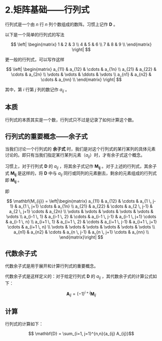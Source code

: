 # 2.矩阵基础——行列式

行列式是一个由 $n$ 行 $n$ 列个数组成的数阵。习惯上记作 $\mathbf{D}$ 。  

以下是一个简单的行列式的写法  

$$
\left|
    \begin{matrix}
        1 & 2 & 3 \\
        4 & 5 & 6 \\
        7 & 8 & 9 \\
    \end{matrix}
\right|
$$
  
更一般的行列式，可以写作这样  

$$
\left|
    \begin{matrix}
        a_{11} & a_{12} & \cdots & a_{1n} \\
        a_{21} & a_{22} & \cdots & a_{2n} \\
        \vdots & \vdots & \ddots & \vdots \\
        a_{n1} & a_{n2} & \cdots & a_{nn} \\
    \end{matrix}
\right|
$$
  
其中，第 $i$ 行第 $j$ 列的数记作 $a_{ij}$ 。  

## 本质

行列式的本质其实是一个数，行列式只不过是记录了如何计算这个数。  

## 行列式的重要概念——余子式

当我们讨论一个行列式的 **余子式** 时，我们是对这个行列式的某行某列的具体元素讨论的。即只有当我们指定某行某列元素（$a_{ij}$）时，才有余子式这个概念。  

习惯上，对于行列式 $\mathbf{D}$ 的 $a_{ij}$ ，将其余子式记作 $\mathbf{M_{ij}}$ 。对于上述的行列式，其余子式 $\mathbf{M_{ij}}$ 是这样的，将 $\mathbf{D}$ 中与 $a_{ij}$ 同行或同列的元素删去，剩余的元素组成的行列式即 $\mathbf{M_{ij}}$ 。  

即  

$$ \mathbf{M_{ij}} = \left|\begin{matrix}
    a_{11} & a_{12} & \cdots & a_{1 \, j-1} & a_{1 \, j+1} \cdots & a_{1n} \\
    a_{21} & a_{22} & \cdots & a_{2 \, j-1} & a_{2 \, j+1} \cdots & a_{2n} \\
    \vdots & \vdots & \vdots & \vdots & \vdots & \vdots \\
    a_{i-1 \, 1} & a_{i-1 \, 2} & \cdots & a_{i-1 \, j-1} & a_{i-1 \, j+1} \cdots & a_{i-1 \, n} \\
    a_{i+1 \, 1} & a_{i+1 \, 2} & \cdots & a_{i+1 \, j-1} & a_{i+1 \, j+1} \cdots & a_{i+1 \, n} \\
    \vdots & \vdots & \vdots & \vdots & \vdots & \vdots \\
    a_{n1} & a_{n2} & \cdots & a_{n \, j-1} & a_{n \, j+1} \cdots & a_{nn} \\
\end{matrix}\right| $$

## 代数余子式

代数余子式是用于展开和计算行列式的重要概念。  

代数余子式是这样定义的：对于给定行列式 $\mathbf{D}$ 的 $a_{ij}$ ，其代数余子式的计算公式如下：  

$$
\mathbf{A}_{ij} = {(-1)}^{i+j} \mathbf{M}_{ij}
$$

## 计算

行列式的计算如下：  

$$ \mathbf{D} = \sum_{i=1, j=1}^{n,n}{a_{ij} A_{ij}}$$
